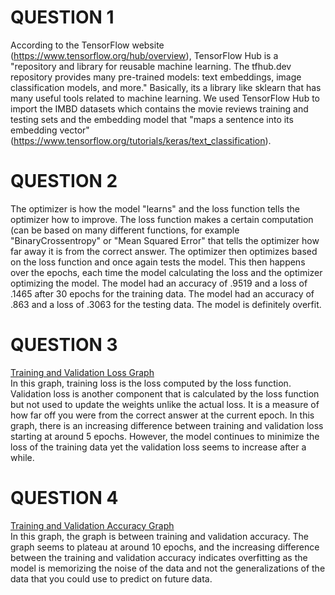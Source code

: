 # QUESTION 1
According to the TensorFlow website (https://www.tensorflow.org/hub/overview), TensorFlow Hub is a "repository and library for reusable machine learning. The tfhub.dev repository provides many pre-trained models: text embeddings, image classification models, and more." Basically, its a library like sklearn that has many useful tools related to machine learning. 
We used TensorFlow Hub to import the IMBD datasets which contains the movie reviews training and testing sets and the embedding model that "maps a sentence into its embedding vector" (https://www.tensorflow.org/tutorials/keras/text_classification).

# QUESTION 2
The optimizer is how the model "learns" and the loss function tells the optimizer how to improve. The loss function makes a certain computation (can be based on many different functions, for example "BinaryCrossentropy" or "Mean Squared Error" that tells the optimizer how far away it is from the correct answer. The optimizer then optimizes based on the loss function and once again tests the model. This then happens over the epochs, each time the model calculating the loss and the optimizer optimizing the model. 
The model had an accuracy of .9519 and a loss of .1465 after 30 epochs for the training data. The model had an accuracy of .863 and a loss of .3063 for the testing data. The model is definitely overfit.

# QUESTION 3
[Training and Validation Loss Graph](https://raw.githubusercontent.com/ashuang2013/public/master/TrainingAndValidationLoss.png)<br/>
In this graph, training loss is the loss computed by the loss function. Validation loss is another component that is calculated by the loss function but not used to update the weights unlike the actual loss. It is a measure of how far off you were from the correct answer at the current epoch. 
In this graph, there is an increasing difference between training and validation loss starting at around 5 epochs. However, the model continues to minimize the loss of the training data yet the validation loss seems to increase after a while. 

# QUESTION 4
[Training and Validation Accuracy Graph](https://raw.githubusercontent.com/ashuang2013/public/master/TrainingAndValidationAccuracy.png)<br/>
In this graph, the graph is between training and validation accuracy. The graph seems to plateau at around 10 epochs, and the increasing difference between the training and validation accuracy indicates overfitting as the model is memorizing the noise of the data and not the generalizations of the data that you could use to predict on future data. 
